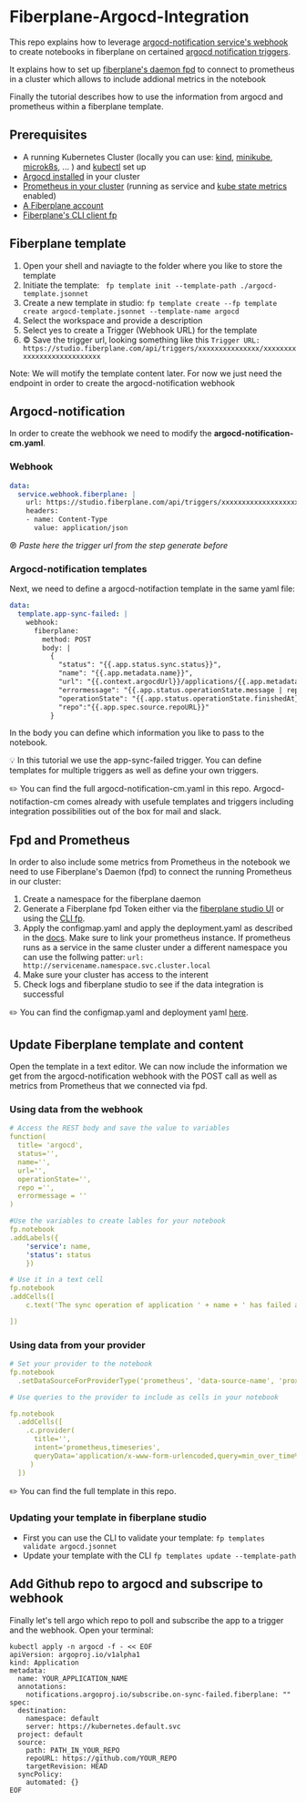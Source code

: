 # Fiberplane-Argocd-Integration
This repo explains how to leverage [argocd-notification service's webhook](https://argocd-notifications.readthedocs.io/en/stable/services/webhook/) to create notebooks in fiberplane on certained [argocd notification triggers](https://argocd-notifications.readthedocs.io/en/stable/triggers/). 

It explains how to set up [fiberplane's daemon fpd](https://docs.fiberplane.com/docs/quickstart#set-up-the-fiberplane-daemon) to connect to prometheus in a cluster which allows to include addional metrics in the notebook

Finally the tutorial describes how to use the information from argocd and prometheus within a fiberplane template.

## Prerequisites
- A running Kubernetes Cluster (locally you can use: [kind](https://kind.sigs.k8s.io/), [minikube](https://minikube.sigs.k8s.io/docs/start/), [microk8s](https://microk8s.io/), ... ) and [kubectl](https://kubernetes.io/docs/tasks/tools/) set up
- [Argocd installed](https://argo-cd.readthedocs.io/en/stable/getting_started/) in your cluster
- [Prometheus in your cluster](https://devopscube.com/setup-prometheus-monitoring-on-kubernetes/) (running as service and [kube state metrics](https://devopscube.com/setup-kube-state-metrics/) enabled)
- [A Fiberplane account](https://studio.fiberplane.com/) 
- [Fiberplane's CLI client fp](https://docs.fiberplane.com/docs/cli)

## Fiberplane template
1. Open your shell and naviagte to the folder where you like to store the template
2. Initiate the template: ```
fp template init --template-path ./argocd-template.jsonnet```
3. Create a new template in studio: ```fp template create --fp template create argocd-template.jsonnet --template-name argocd ```
4. Select the workspace and provide a description
5. Select yes to create a Trigger (Webhook URL) for the template
6. © Save the trigger url, looking something like this ``` Trigger URL:  https://studio.fiberplane.com/api/triggers/xxxxxxxxxxxxxxx/xxxxxxxxxxxxxxxxxxxxxxxxxxx ```

Note: We will motify the template content later. For now we just need the endpoint in order to create the argocd-notification webhook

## Argocd-notification
In order to create the webhook we need to modify the **argocd-notification-cm.yaml**. 

### Webhook

```yaml
data:
  service.webhook.fiberplane: |
    url: https://studio.fiberplane.com/api/triggers/xxxxxxxxxxxxxxxxxxxxxxxxxx
    headers:
    - name: Content-Type
      value: application/json
```

℗ *Paste here the trigger url from the step generate before*

### Argocd-notification templates

Next, we need to define a argocd-notifaction template in the same yaml file: 

```yaml
data:
  template.app-sync-failed: |
    webhook:
      fiberplane:
        method: POST
        body: |
          {
            "status": "{{.app.status.sync.status}}",
            "name": "{{.app.metadata.name}}",
            "url": "{{.context.argocdUrl}}/applications/{{.app.metadata.name}}?operation=true",
            "errormessage": "{{.app.status.operationState.message | replace "\"" "\\\""}}",
            "operationState": "{{.app.status.operationState.finishedAt}}",
            "repo":"{{.app.spec.source.repoURL}}"
          }

```

In the body you can define which information you like to pass to the notebook. 

💡 In this tutorial we use the app-sync-failed trigger. You can define templates for multiple triggers as well as define your own triggers. 

✏️ You can find the full argocd-notification-cm.yaml in this repo. Argocd-notifaction-cm comes already with usefule templates and triggers including integration possibilities out of the box for mail and slack. 

## Fpd and Prometheus
In order to also include some metrics from Prometheus in the notebook we need to use Fiberplane's Daemon (fpd) to connect the running Prometheus in our cluster: 

1. Create a namespace for the fiberplane daemon
2. Generate a Fiberplane fpd Token either via the [fiberplane studio UI](https://docs.fiberplane.com/docs/deploy-to-kubernetes#generate-an-fpd-api-token-in-the-studio) or using the [CLI fp](https://docs.fiberplane.com/docs/quickstart#generate-a-daemon-api-token-using-the-cli).
3. Apply the configmap.yaml and apply the deployment.yaml as described in the [docs](https://docs.fiberplane.com/docs/deploy-to-kubernetes). Make sure to link your prometheus instance. If prometheus runs as a service in the same cluster under a different namespace you can use the follwing patter: ``` url: http://servicename.namespace.svc.cluster.local ```
4. Make sure your cluster has access to the interent
5. Check logs and fiberplane studio to see if the data integration is successful 

✏️ You can find the configmap.yaml and deployment yaml [here](https://github.com/fiberplane/quickstart/tree/main/proxy-kubernetes). 


## Update Fiberplane template and content
Open the template in a text editor. We can now include the information we get from the argocd-notification webhook with the POST call as well as metrics from Prometheus that we connected via fpd. 

### Using data from the webhook

```yaml
# Access the REST body and save the value to variables
function(
  title= 'argocd',
  status='',
  name='',
  url='',
  operationState='',
  repo ='',
  errormessage = ''
)

#Use the variables to create lables for your notebook
fp.notebook
.addLabels({
    'service': name,
    'status': status 
    })

# Use it in a text cell
fp.notebook
.addCells([
    c.text('The sync operation of application ' + name + ' has failed at ' + operationState),

])

```


### Using data from your provider

```yaml
# Set your provider to the notebook
fp.notebook
  .setDataSourceForProviderType('prometheus', 'data-source-name', 'proxy-name')

# Use queries to the provider to include as cells in your notebook

fp.notebook
  .addCells([
    .c.provider(
      title='',
      intent='prometheus,timeseries',
      queryData='application/x-www-form-urlencoded,query=min_over_time%28sum+by+%28namespace%2C+pod%29+%28kube_pod_status_phase%7Bphase%3D%7E%22Pending%7CUnknown%7CFailed%22%7D%29%5B15m%3A1m%5D%29+%3E+0',
     )
  ])

```
✏️ You can find the full template in this repo. 

### Updating your template in fiberplane studio

* First you can use the CLI to validate your template: ``` fp templates validate argocd.jsonnet ``` 
* Update your template with the CLI ``` fp templates update --template-path ```


## Add Github repo to argocd and subscripe to webhook
Finally let's tell argo which repo to poll and subscribe the app to a trigger and the webhook. Open your terminal:

```
kubectl apply -n argocd -f - << EOF
apiVersion: argoproj.io/v1alpha1
kind: Application
metadata:
  name: YOUR_APPLICATION_NAME
  annotations:
    notifications.argoproj.io/subscribe.on-sync-failed.fiberplane: ""
spec:
  destination:
    namespace: default
    server: https://kubernetes.default.svc
  project: default
  source:
    path: PATH_IN_YOUR_REPO
    repoURL: https://github.com/YOUR_REPO
    targetRevision: HEAD
  syncPolicy:
    automated: {}
EOF

```


